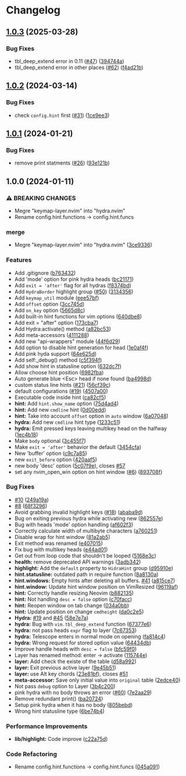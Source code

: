 # Changelog

## [1.0.3](https://github.com/nvimtools/hydra.nvim/compare/v1.0.2...v1.0.3) (2025-03-28)


### Bug Fixes

* tbl_deep_extend error in 0.11 ([#47](https://github.com/nvimtools/hydra.nvim/issues/47)) ([394744a](https://github.com/nvimtools/hydra.nvim/commit/394744ac7a5e3449044e368006f49e823c2d6908))
* tbl_deep_extend error in other places ([#62](https://github.com/nvimtools/hydra.nvim/issues/62)) ([f4ad21b](https://github.com/nvimtools/hydra.nvim/commit/f4ad21b530f4bd4c561e45bec4b53c07c8082dc3))

## [1.0.2](https://github.com/nvimtools/hydra.nvim/compare/v1.0.1...v1.0.2) (2024-03-14)


### Bug Fixes

* check `config.hint` first ([#31](https://github.com/nvimtools/hydra.nvim/issues/31)) ([1ce9ee3](https://github.com/nvimtools/hydra.nvim/commit/1ce9ee35d2b869241091c0c7496c3cf0f3be981e))

## [1.0.1](https://github.com/nvimtools/hydra.nvim/compare/v1.0.0...v1.0.1) (2024-01-21)


### Bug Fixes

* remove print statments ([#26](https://github.com/nvimtools/hydra.nvim/issues/26)) ([93e121b](https://github.com/nvimtools/hydra.nvim/commit/93e121b4098e2cc59975b4fa0951ebab34e82e9f))

## 1.0.0 (2024-01-11)


### ⚠ BREAKING CHANGES

* Megre "keymap-layer.nvim" into "hydra.nvim"
* Rename config.hint.functions -> config.hint.funcs

### merge

* Megre "keymap-layer.nvim" into "hydra.nvim" ([3ce9336](https://github.com/nvimtools/hydra.nvim/commit/3ce9336d9a57003bf2614e05520abe3fde87d0a3))


### Features

* Add .gitignore ([b763432](https://github.com/nvimtools/hydra.nvim/commit/b763432e6f0b8f45313fda5733c25f33b939c82a))
* Add 'mode' option for pink hydra heads ([bc21171](https://github.com/nvimtools/hydra.nvim/commit/bc2117176e1d00ce8e834ab9bd29ab04b7e1cd9f))
* Add `exit = 'after'` flag for all hydras ([f8374bd](https://github.com/nvimtools/hydra.nvim/commit/f8374bdf148a6d2758fca86b275027f6dd8822f9))
* Add `HydraBorder` highlight group ([#50](https://github.com/nvimtools/hydra.nvim/issues/50)) ([3134356](https://github.com/nvimtools/hydra.nvim/commit/31343564df10b11b5f52f3e311ba706d70bf813e))
* Add `keymap_util` module ([eee57bf](https://github.com/nvimtools/hydra.nvim/commit/eee57bfb06b41e4251a5f2372615c5d10e93c9af))
* Add `offset` option ([3cc745d](https://github.com/nvimtools/hydra.nvim/commit/3cc745df051bb03c91e5309ddbecc060f0087e1a))
* Add `on_key` option ([5665d8c](https://github.com/nvimtools/hydra.nvim/commit/5665d8c0fb6f6e7b1058c719ff5dca09b25a1c1e))
* Add built-in hint functions for vim options ([640dbe8](https://github.com/nvimtools/hydra.nvim/commit/640dbe821cdd3b4211b1627646a9f61604f6b4e4))
* Add exit = "after" option ([173cba7](https://github.com/nvimtools/hydra.nvim/commit/173cba7ca045b66089a3aead2ce7116c06c24429))
* Add Hydra:activate() method ([a82bc53](https://github.com/nvimtools/hydra.nvim/commit/a82bc53873c77adce6549a5434e429eda47e4447))
* Add meta-accessors ([4111288](https://github.com/nvimtools/hydra.nvim/commit/411128895c0d29cc8b4a92e1da2d040fcc1e3dbc))
* Add new "api-wrappers" module ([44f6d29](https://github.com/nvimtools/hydra.nvim/commit/44f6d29bd4892d66f003557052ef12421ca8e551))
* Add option to disable hint generation for head ([1e0af4f](https://github.com/nvimtools/hydra.nvim/commit/1e0af4f806f6c79f3c6a52b2e0a85a9f1c376437))
* Add pink hyda support ([64e625d](https://github.com/nvimtools/hydra.nvim/commit/64e625df09080471baeb08db88f83522e82c9814))
* Add self:_debug() method ([c5f394f](https://github.com/nvimtools/hydra.nvim/commit/c5f394f42b9eacf351a8345f757c69eaa724e773))
* Add show hint in statusline option ([632dc7f](https://github.com/nvimtools/hydra.nvim/commit/632dc7f999716e180a5efba574f677bfe4931b47))
* Allow choose hint position ([6982fba](https://github.com/nvimtools/hydra.nvim/commit/6982fba84939b6c7d32c2b54244c711a996aac89))
* Auto generate blue &lt;Esc&gt; head if none found ([ba4998d](https://github.com/nvimtools/hydra.nvim/commit/ba4998dca8d6dab5cd1f28a06872cb991df16014))
* custom status line hints ([#21](https://github.com/nvimtools/hydra.nvim/issues/21)) ([56cf39c](https://github.com/nvimtools/hydra.nvim/commit/56cf39cdf81db712c242f081306de35bb6fc34ec))
* default configurations ([#19](https://github.com/nvimtools/hydra.nvim/issues/19)) ([4507a00](https://github.com/nvimtools/hydra.nvim/commit/4507a00103e8a5e0c18d2b64a3fbacb369c2b74d))
* Executable code inside hint ([ca82cf5](https://github.com/nvimtools/hydra.nvim/commit/ca82cf517cc7135cc0eb29530b22a4546f7a5e13))
* **hint:** Add `hint.show_name` option ([75d4ad4](https://github.com/nvimtools/hydra.nvim/commit/75d4ad400f34b2fe0e231eb7845d950ba5267d07))
* **hint:** Add new `cmdline` hint ([0d00edd](https://github.com/nvimtools/hydra.nvim/commit/0d00edd1b18aff52ba92975d4a08ad60d7ad8016))
* **hint:** Take into account `offset` option in `auto` window ([6a07048](https://github.com/nvimtools/hydra.nvim/commit/6a07048c5d532707855675a0773a102e8b56c25c))
* **hydra:** Add new `cmdline` hint type ([1233c51](https://github.com/nvimtools/hydra.nvim/commit/1233c51ca462a1281b7c50422218922655033b09))
* **hydra:** Emit pressed keys leaving multikey head on the halfway ([1ec4b18](https://github.com/nvimtools/hydra.nvim/commit/1ec4b18049a3736ad8e872b72574ad0a70a10006))
* Make `body` optional ([3c455f7](https://github.com/nvimtools/hydra.nvim/commit/3c455f7cc8eccec91f548ce46bbce9b79b08586d))
* Make `exit = 'after'` behavior the default ([3454cfa](https://github.com/nvimtools/hydra.nvim/commit/3454cfa9bc97aa501c9a497c53fa6d0c97a02d6e))
* New 'buffer' option ([c9c7a85](https://github.com/nvimtools/hydra.nvim/commit/c9c7a85becd737113d7a15f8188a1092f9641255))
* new `exit_before` option ([420aaf5](https://github.com/nvimtools/hydra.nvim/commit/420aaf5af601e3cb12796970cd8a183b886f36db))
* new body 'desc' option ([5c07f9e](https://github.com/nvimtools/hydra.nvim/commit/5c07f9e1f1507e202faf98fc62c9e7c17510ff58)), closes [#57](https://github.com/nvimtools/hydra.nvim/issues/57)
* set any nvim_open_win option on hint window ([#6](https://github.com/nvimtools/hydra.nvim/issues/6)) ([893708f](https://github.com/nvimtools/hydra.nvim/commit/893708fa4b823026846bb4004df6b5a1f0fe6217))


### Bug Fixes

* [#10](https://github.com/nvimtools/hydra.nvim/issues/10) ([249a19a](https://github.com/nvimtools/hydra.nvim/commit/249a19a4c95b9d0602918623a476196bf6956d5f))
* [#8](https://github.com/nvimtools/hydra.nvim/issues/8) ([68f3296](https://github.com/nvimtools/hydra.nvim/commit/68f3296c7c1c9fb4abbe892d5191883082b74369))
* Avoid grabbing invalid highlight keys ([#18](https://github.com/nvimtools/hydra.nvim/issues/18)) ([ababa9d](https://github.com/nvimtools/hydra.nvim/commit/ababa9d412a20d9a6479167fe15508b8099fc91d))
* Bug on exiting previous hydra while activating new ([862557e](https://github.com/nvimtools/hydra.nvim/commit/862557e6ffb9ec40c941177e93b1d2685c6ade93))
* Bug with heads 'mode' option handling ([af602f3](https://github.com/nvimtools/hydra.nvim/commit/af602f38d853c2988196f370da0be72ad7a105f4))
* Correctly calculate width of multibyte characters ([a760251](https://github.com/nvimtools/hydra.nvim/commit/a760251a90d022a412458663fbd3591fdb38d662))
* Disable wrap for hint window ([81a2ab5](https://github.com/nvimtools/hydra.nvim/commit/81a2ab542c020b46c25dc4ff1ebfa4d191e2b286))
* Exit method was renamed ([e407015](https://github.com/nvimtools/hydra.nvim/commit/e407015d77e339b4c7d298f9e9dd50b4a934aa07))
* Fix bug with multikey heads ([e44ad01](https://github.com/nvimtools/hydra.nvim/commit/e44ad01cb4138234e509d8bcae5e96fdfacf37b0))
* Get out from loop code that shouldn't be looped ([5168e3c](https://github.com/nvimtools/hydra.nvim/commit/5168e3c650f86b12dd473866da0cbadcc94ecc51))
* **health:** remove deprecated API warnings ([3adb342](https://github.com/nvimtools/hydra.nvim/commit/3adb342b610654f6719c77bd319765ccbe0184ad))
* **highlight:** Add the `default` property to `HidraHint` group ([d95910e](https://github.com/nvimtools/hydra.nvim/commit/d95910ea18d4f0be838de958de9d14ee42e0d2f5))
* **hint.statusline:** outdated path in require function ([8a8130a](https://github.com/nvimtools/hydra.nvim/commit/8a8130af17b154d3b37669204bdae5ce4b991159))
* **hint.windows:** Empty hints after deleting all buffers. [#41](https://github.com/nvimtools/hydra.nvim/issues/41) ([a815ce7](https://github.com/nvimtools/hydra.nvim/commit/a815ce78805a5667e81cdb53d2bc7e0371042a7a))
* **hint.window:** Update hint window position on VimResized ([96119af](https://github.com/nvimtools/hydra.nvim/commit/96119af8ebaf0f55567108638c662784d612eb97))
* **hint:** Correctly handle resizing Neovim ([b882135](https://github.com/nvimtools/hydra.nvim/commit/b882135a72243211a93106bd8e3edd835d767e6a))
* **hint:** Not handling `desc = false` option ([c70facc](https://github.com/nvimtools/hydra.nvim/commit/c70facc87141f64162aca519acfd18aa85e06329))
* **hint:** Reopen window on tab change ([034a0bb](https://github.com/nvimtools/hydra.nvim/commit/034a0bbbb0e1215b98ee114cfc0f367241ae49ef))
* **hint:** Update position on change `cmdheight` ([da0c2e5](https://github.com/nvimtools/hydra.nvim/commit/da0c2e515133c4b8a9ba3ad5308db596610329bd))
* **Hydra:** [#19](https://github.com/nvimtools/hydra.nvim/issues/19) and [#45](https://github.com/nvimtools/hydra.nvim/issues/45) ([58e7e7a](https://github.com/nvimtools/hydra.nvim/commit/58e7e7ae1c9cc8d587fb6beda4e90a8147069a30))
* **hydra:** Bug with `vim.tbl_deep_extend` function ([67377e6](https://github.com/nvimtools/hydra.nvim/commit/67377e69c7c9f5b4e5d122a0f36236baba1a8881))
* **hydra:** not pass heads `expr` flag to layer ([7c67353](https://github.com/nvimtools/hydra.nvim/commit/7c67353cbbf0f1d3e3abb4fa2733df1e23bcea93))
* **hydra:** Telescope enters in normal mode on opening ([fa814c4](https://github.com/nvimtools/hydra.nvim/commit/fa814c478a69d0bc05c3e2cdda34336b7484ea05))
* **hydra:** Wrong request for stored option value ([64434db](https://github.com/nvimtools/hydra.nvim/commit/64434db0dc8a3dce9b30fef78aef267fceff4472))
* Improve handle heads with `desc = false` ([bfc59f0](https://github.com/nvimtools/hydra.nvim/commit/bfc59f068d911023de3524fe7421107ec64f9664))
* Layer has renamed method: enter -&gt; activate ([115744e](https://github.com/nvimtools/hydra.nvim/commit/115744e8b2c74c0a4dd265c25359b33832fece57))
* **layer:** Add check the existe of the table ([d58a992](https://github.com/nvimtools/hydra.nvim/commit/d58a992ae52fe19bc77e3fdf304a2c5e1b74e187))
* **layer:** Exit previous active layer ([9e45b51](https://github.com/nvimtools/hydra.nvim/commit/9e45b51d41ab4a528f91d954c0e481b24d122647))
* **layer:** use Alt key chords ([23e81bf](https://github.com/nvimtools/hydra.nvim/commit/23e81bf774cfd00c0b5309a4a223b0b908732c56)), closes [#51](https://github.com/nvimtools/hydra.nvim/issues/51)
* **meta-accessor:** Save only initial value into `original` table ([2edce40](https://github.com/nvimtools/hydra.nvim/commit/2edce40e7fc5c7cdb9fd009d1a14d6e5316b3232))
* Not pass `debug` option to Layer ([3b4c200](https://github.com/nvimtools/hydra.nvim/commit/3b4c2002a025d111158b7801b7a84bf52531922f))
* pink hydra with no body throws an error ([#60](https://github.com/nvimtools/hydra.nvim/issues/60)) ([7e2aa29](https://github.com/nvimtools/hydra.nvim/commit/7e2aa29f88d534371c6b0263d3abbfac7c2376ce))
* Remove redundant print() ([ba20724](https://github.com/nvimtools/hydra.nvim/commit/ba20724a07babc9feec8f0095b24d16c84a5e920))
* Setup pink hydra when it has no body ([805bebd](https://github.com/nvimtools/hydra.nvim/commit/805bebdbc2307cdee799665be557812d9af5a120))
* Wrong hint statusline type ([6be74b4](https://github.com/nvimtools/hydra.nvim/commit/6be74b419ea9fd615f79a0445bd6c96dc68229fa))


### Performance Improvements

* **lib/highlight:** Code improve ([c22a75d](https://github.com/nvimtools/hydra.nvim/commit/c22a75d6b035cf06a80aad25f36ee099e779b63b))


### Code Refactoring

* Rename config.hint.functions -&gt; config.hint.funcs ([045a091](https://github.com/nvimtools/hydra.nvim/commit/045a091a022feae74b9edfacb808e49dfbf6f8d5))
